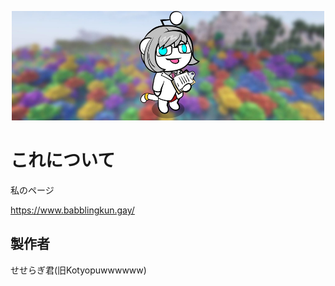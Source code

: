 <p align="center">
	<img width="500" height="175" src="background.jpg">
</p>

# これについて
私のページ

https://www.babblingkun.gay/

## 製作者

せせらぎ君(旧Kotyopuwwwwww)
